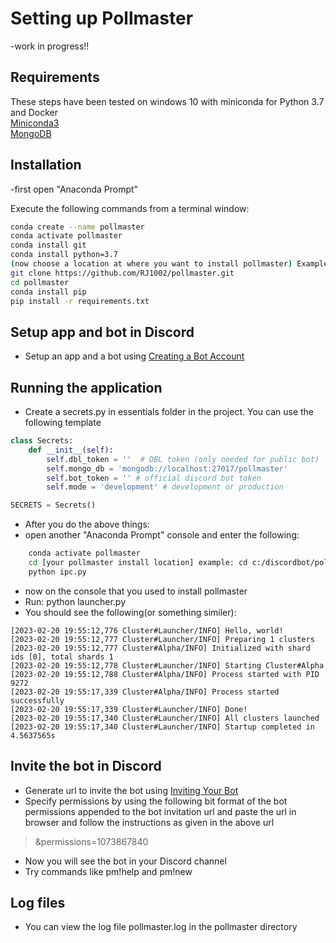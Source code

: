 # Setting up Pollmaster
-work in progress!!

## Requirements

These steps have been tested on windows 10 with miniconda for Python 3.7 and Docker  
[Miniconda3](https://docs.conda.io/en/latest/miniconda.html)  
[MongoDB](https://www.mongodb.com/try/download/community)

## Installation

-first open "Anaconda Prompt"

Execute the following commands from a terminal window:
```sh
conda create --name pollmaster
conda activate pollmaster
conda install git
conda install python=3.7
(now choose a location at where you want to install pollmaster) Example: cd c:/discordbot/
git clone https://github.com/RJ1002/pollmaster.git
cd pollmaster
conda install pip
pip install -r requirements.txt
```
##  Setup app and bot in Discord 

- Setup an app and a bot using [Creating a Bot Account](https://discordpy.readthedocs.io/en/latest/discord.html#creating-a-bot-account)

## Running the application

- Create a secrets.py in essentials folder in the project. You can use the following template

```python
class Secrets:
    def __init__(self):
        self.dbl_token = ''  # DBL token (only needed for public bot)
        self.mongo_db = 'mongodb://localhost:27017/pollmaster'
        self.bot_token = '' # official discord bot token
        self.mode = 'development' # development or production

SECRETS = Secrets()
```
- After you do the above things:
- open another "Anaconda Prompt" console and enter the following:
```sh
    conda activate pollmaster
    cd [your pollmaster install location] example: cd c:/discordbot/pollmaster
    python ipc.py
```
- now on the console that you used to install pollmaster 
- Run: python launcher.py
- You should see the following(or something similer):
```
[2023-02-20 19:55:12,776 Cluster#Launcher/INFO] Hello, world!
[2023-02-20 19:55:12,777 Cluster#Launcher/INFO] Preparing 1 clusters
[2023-02-20 19:55:12,777 Cluster#Alpha/INFO] Initialized with shard ids [0], total shards 1
[2023-02-20 19:55:12,778 Cluster#Launcher/INFO] Starting Cluster#Alpha
[2023-02-20 19:55:12,788 Cluster#Alpha/INFO] Process started with PID 9272
[2023-02-20 19:55:17,339 Cluster#Alpha/INFO] Process started successfully
[2023-02-20 19:55:17,339 Cluster#Launcher/INFO] Done!
[2023-02-20 19:55:17,340 Cluster#Launcher/INFO] All clusters launched
[2023-02-20 19:55:17,340 Cluster#Launcher/INFO] Startup completed in 4.5637565s
```
##  Invite the bot in Discord 

- Generate url to invite the bot using [Inviting Your Bot](https://discordpy.readthedocs.io/en/latest/discord.html#inviting-your-bot)
- Specify permissions by using the following bit format of the bot permissions appended to the bot invitation url and paste the url in browser and follow the instructions as given in the above url 

> &permissions=1073867840

- Now you will see the bot in your Discord channel
- Try commands like pm!help and pm!new

## Log files

- You can view the log file pollmaster.log in the pollmaster directory
